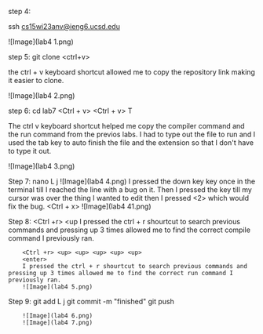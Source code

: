 step 4: 
 
ssh cs15wi23anv@ieng6.ucsd.edu

![Image](lab4 1.png)

step 5: 
  git clone <ctrl+v>
  
  the ctrl + v keyboard shortcut allowed me to copy the repository link making it easier to clone. 
  
  ![Image](lab4 2.png) 
  
step 6: 
  cd lab7
  <Ctrl + v> 
  <Ctrl + v> T<tab><backspace> 
  
  The ctrl v keyboard shortcut helped me copy the compiler command and the run command from the previos labs. 
  I had to type out the file to run and I used the tab key to auto finish the file and the extension so that I don't have to type it out.
  
  ![Image](lab4 3.png)  
  
Step 7: nano L<tab> j<tab>
        ![Image](lab4 4.png) 
        I pressed the down key <down> key once in the terminal till I reached the line with a bug on it. Then I pressed the <Right Arrow> key till my cursor was over the thing I wanted to edit then I pressed <2> which would fix the bug.
        <Ctrl + x> 
        <y>
        <enter>
        ![Image](lab4 41.png) 



Step 8: <Ctrl +r> <up <up> <up>
        <enter>
        I pressed the ctrl + r shourtcut to search previous commands and pressing up 3 times allowed me to find the correct compile command I previously ran.
        
        <Ctrl +r> <up> <up> <up> <up> <up>
        <enter>
        I pressed the ctrl + r shourtcut to search previous commands and pressing up 3 times allowed me to find the correct run command I previously ran.
        ![Image](lab4 5.png) 
          
Step 9: git add L<tab> j<tab>
        git commit -m "finished"
        git push 

        ![Image](lab4 6.png) 
        ![Image](lab4 7.png) 
  
        
  
    
